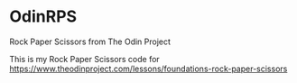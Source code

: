 # OdinRPS

Rock Paper Scissors from The Odin Project

This is my Rock Paper Scissors code for https://www.theodinproject.com/lessons/foundations-rock-paper-scissors
